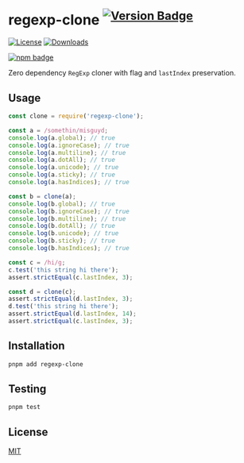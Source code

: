 # regexp-clone <sup>[![Version Badge][npm-version-svg]][package-url]</sup>

[![License][license-image]][license-url]
[![Downloads][downloads-image]][downloads-url]

[![npm badge][npm-badge-png]][package-url]

Zero dependency `RegExp` cloner with flag and `lastIndex` preservation.

## Usage

```js
const clone = require('regexp-clone');

const a = /somethin/misguyd;
console.log(a.global); // true
console.log(a.ignoreCase); // true
console.log(a.multiline); // true
console.log(a.dotAll); // true
console.log(a.unicode); // true
console.log(a.sticky); // true
console.log(a.hasIndices); // true

const b = clone(a);
console.log(b.global); // true
console.log(b.ignoreCase); // true
console.log(b.multiline); // true
console.log(b.dotAll); // true
console.log(b.unicode); // true
console.log(b.sticky); // true
console.log(b.hasIndices); // true

const c = /hi/g;
c.test('this string hi there');
assert.strictEqual(c.lastIndex, 3);

const d = clone(c);
assert.strictEqual(d.lastIndex, 3);
d.test('this string hi there');
assert.strictEqual(d.lastIndex, 14);
assert.strictEqual(c.lastIndex, 3);
```

## Installation

```bash
pnpm add regexp-clone
```

## Testing

```bash
pnpm test
```

## License

[MIT][license-url]

[package-url]: https://npmjs.org/package/regexp-clone
[npm-version-svg]: https://versionbadg.es/aheckmann/regexp-clone.svg
[npm-badge-png]: https://nodei.co/npm/regexp-clone.png?downloads=true&stars=true
[license-image]: https://img.shields.io/npm/l/regexp-clone.svg
[license-url]: https://github.com/aheckmann/regexp-clone/blob/main/LICENSE
[downloads-image]: https://img.shields.io/npm/dm/regexp-clone.svg
[downloads-url]: https://npm-stat.com/charts.html?package=regexp-clone
